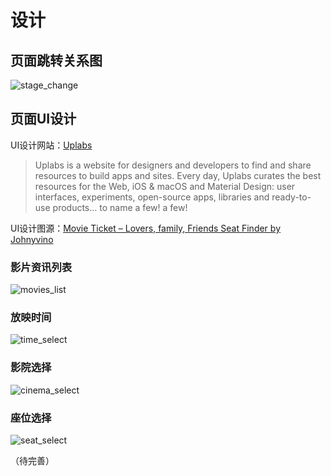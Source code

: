 # 设计

## 页面跳转关系图

![stage_change](https://github.com/SYSU-BronzeTiki/Documents/blob/master/image/state_change.png)

## 页面UI设计

UI设计网站：[Uplabs](https://www.uplabs.com/)

>Uplabs is a website for designers and developers to find and share resources to build apps and sites.
>Every day, Uplabs curates the best resources for the Web, iOS & macOS and Material Design: user interfaces, experiments, open-source apps, libraries and ready-to-use products… to name a few! a few!

UI设计图源：[Movie Ticket – Lovers, family, Friends Seat Finder
by Johnyvino](https://www.uplabs.com/posts/movie-ticket-lovers-family-friends-seat-finder)


### 影片资讯列表

![movies_list](https://github.com/SYSU-BronzeTiki/Documents/blob/master/image/UI/movies_list.png)

### 放映时间

![time_select](https://github.com/SYSU-BronzeTiki/Documents/blob/master/image/UI/time_select.png)

### 影院选择

![cinema_select](https://github.com/SYSU-BronzeTiki/Documents/blob/master/image/UI/cinema_select.png)

### 座位选择

![seat_select](https://github.com/SYSU-BronzeTiki/Documents/blob/master/image/UI/seat_select.png)

（待完善）
